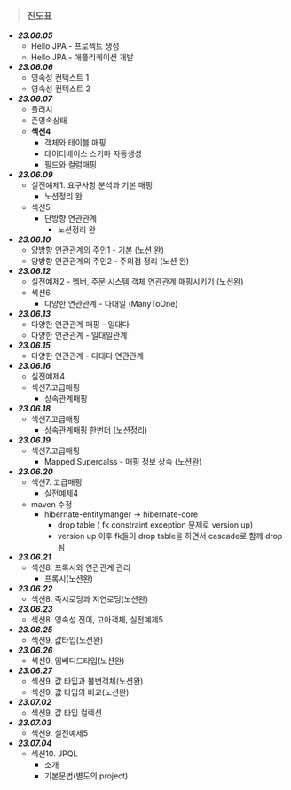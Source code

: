 > ### 진도표
- ***23.06.05***
   - Hello JPA - 프로젝트 생성
   - Hello JPA - 애플리케이션 개발
- ***23.06.06***
  - 영속성 컨텍스트 1
  - 영속성 컨텍스트 2
- ***23.06.07***
  - 플러시
  - 준영속상태
  - **섹션4**
    - 객체와 테이블 매핑
    - 데이터베이스 스키마 자동생성
    - 필드와 컬럼매핑
- ***23.06.09***
  - 실전예제1. 요구사항 분석과 기본 매핑
    - 노션정리 완
  - 섹션5.
    - 단방향 연관관계
      - 노션정리 완
- ***23.06.10***
  - 양방향 연관관계의 주인1 - 기본 (노션 완)
  - 양방향 연관관계의 주인2 - 주의점 정리 (노션 완)
- ***23.06.12***
  - 실전예제2 - 멤버, 주문 시스템 객체 연관관계 매핑시키기 (노션완)
  - 섹션6
    - 다양한 연관관계 - 다대일 (ManyToOne)
- ***23.06.13***
  - 다양한 연관관계 매핑 - 일대다 
  - 다양한 연관관계 - 일대일관계
- ***23.06.15***
  - 다양한 연관관계 - 다대다 연관관계
- ***23.06.16***
  - 실전예제4
  - 섹션7.고급매핑
    - 상속관계매핑
- ***23.06.18***
  - 섹션7.고급매핑
    - 상속관계매핑 한번더 (노션정리)
- ***23.06.19***
  - 섹션7.고급매핑
    - Mapped Supercalss - 매핑 정보 상속 (노션완)
- ***23.06.20***
  - 섹션7. 고급매핑
    - 실전예제4
  - maven 수정
    - hibernate-entitymanger -> hibernate-core 
      - drop table ( fk constraint exception 문제로 version up)
      - version up 이후 fk들이 drop table을 하면서 cascade로 함께 drop됨
- ***23.06.21***
  - 섹션8. 프록시와 연관관계 관리
    - 프록시(노션완)
- ***23.06.22***
  - 섹션8. 즉시로딩과 지연로딩(노션완)
- ***23.06.23***
  - 섹션8. 영속성 전이, 고아객체, 실전예제5
- ***23.06.25***
  - 섹션9. 값타입(노션완)
- ***23.06.26***
  - 섹션9. 임베디드타입(노션완)
- ***23.06.27***
  - 섹션9. 값 타입과 불변객체(노션완)
  - 섹션9. 값 타입의 비교(노션완)
- ***23.07.02***
  - 섹션9. 값 타입 컬렉션
- ***23.07.03***
  - 섹션9. 실전예제5
- ***23.07.04***
  - 섹션10. JPQL
    - 소개
    - 기본문법(별도의 project) 